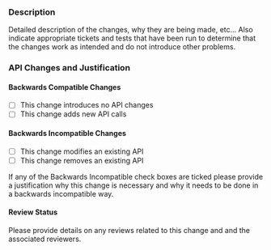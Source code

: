 ### Description

Detailed description of the changes, why they are being made, etc...
Also indicate appropriate tickets and tests that have been run to
determine that the changes work as intended and do not introduce
other problems.

### API Changes and Justification

#### Backwards Compatible Changes

- [ ] This change introduces no API changes
- [ ] This change adds new API calls

#### Backwards Incompatible Changes

- [ ] This change modifies an existing API
- [ ] This change removes an existing API

If any of the Backwards Incompatible check boxes are ticked please
provide a justification why this change is necessary and why it needs
to be done in a backwards incompatible way.

#### Review Status

Please provide details on any reviews related to this change and
and the associated reviewers.
